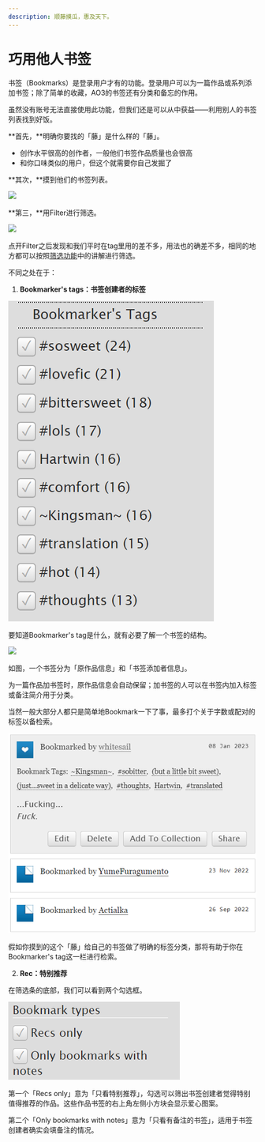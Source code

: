 ```yaml
---
description: 顺藤摸瓜，惠及天下。
---
```


# 巧用他人书签

书签（Bookmarks）是登录用户才有的功能。登录用户可以为一篇作品或系列添加书签；除了简单的收藏，AO3的书签还有分类和备忘的作用。

虽然没有账号无法直接使用此功能，但我们还是可以从中获益——利用别人的书签列表找到好饭。

**首先，**明确你要找的「藤」是什么样的「藤」。

* 创作水平很高的创作者，一般他们书签作品质量也会很高
* 和你口味类似的用户，但这个就需要你自己发掘了

**其次，**摸到他们的书签列表。

![](../.gitbook/assets/MTXX\_MH20230313\_154905094.jpg)

**第三，**用Filter进行筛选。

![](../.gitbook/assets/MTXX\_MH20230313\_155200390.jpg)

点开Filter之后发现和我们平时在tag里用的差不多，用法也的确差不多，相同的地方都可以按照[筛选功能](sou-suo-ji-ben-fa-search/shai-xuan-gong-neng-filter.md)中的讲解进行筛选。

不同之处在于：

1. **Bookmarker's tags：书签创建者的标签**

![](<../.gitbook/assets/image (22).png>)

要知道Bookmarker's tag是什么，就有必要了解一个书签的结构。

![](../.gitbook/assets/MTXX\_MH20230313\_185637368.jpg)

如图，一个书签分为「原作品信息」和「书签添加者信息」。

为一篇作品加书签时，原作品信息会自动保留；加书签的人可以在书签内加入标签或备注简介用于分类。

当然一般大部分人都只是简单地Bookmark一下了事，最多打个关于字数或配对的标签以备检索。

![](<../.gitbook/assets/image (27).png>)

假如你摸到的这个「藤」给自己的书签做了明确的标签分类，那将有助于你在Bookmarker's tag这一栏进行检索。

2. **Rec：特别推荐**

在筛选条的底部，我们可以看到两个勾选框。

![](../.gitbook/assets/image.png)

第一个「Recs only」意为「只看特别推荐」，勾选可以筛出书签创建者觉得特别值得推荐的作品。这些作品书签的右上角左侧小方块会显示爱心图案。

第二个「Only bookmarks with notes」意为「只看有备注的书签」，适用于书签创建者确实会填备注的情况。

